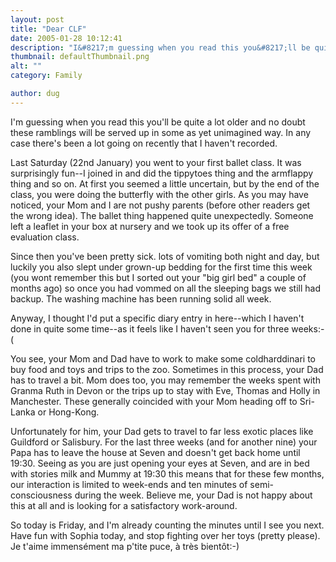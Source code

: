```yaml
---
layout: post
title: "Dear CLF"
date: 2005-01-28 10:12:41
description: "I&#8217;m guessing when you read this you&#8217;ll be quite a lot older and no doubt these ramblings will be served up in some as yet unimagined way. In any case there&#8217;s been a lot going on recently that I haven&#8217;t&#8230;"
thumbnail: defaultThumbnail.png
alt: ""
category: Family

author: dug
---
```


<p>I'm guessing when you read this you'll be quite a lot older and no doubt these ramblings will be served up in some as yet unimagined way. In any case there's been a lot going on recently that I haven't recorded.</p>

<p>Last Saturday (22nd January) you went to your first ballet class. It was surprisingly fun--I joined in and did the tippytoes thing and the armflappy thing and so on. At first you seemed a little uncertain, but by the end of the class, you were doing the butterfly with the other girls. As you may have noticed, your Mom and I are not pushy parents (before other readers get the wrong idea). The ballet thing happened quite unexpectedly. Someone left a leaflet in your box at nursery and we took up its offer of a free evaluation class.</p>

<p>Since then you've been pretty sick. lots of vomiting both night and day, but luckily you also slept under grown-up bedding for the first time this week (you wont remember this but I sorted out your "big girl bed" a couple of months ago) so once you had vommed on all the sleeping bags we still had backup. The washing machine has been running solid all week.</p>

<p>Anyway, I thought I'd put a specific diary entry in here--which I haven't done in quite some time--as it feels like I haven't seen you for three weeks:-(</p>

<p>You see, your Mom and Dad have to work to make some coldharddinari to buy food and toys and trips to the zoo. Sometimes in this process, your Dad has to travel a bit. Mom does too, you may remember the weeks spent with Granma Ruth in Devon or the trips up to stay with Eve, Thomas and Holly in Manchester. These generally coincided with your Mom heading off to Sri-Lanka or Hong-Kong.</p>

<p>Unfortunately for him, your Dad gets to travel to far less exotic places like Guildford or Salisbury. For the last three weeks (and for another nine) your Papa has to leave the house at Seven and doesn't get back home until 19:30. Seeing as you are just opening your eyes at Seven, and are in bed with stories milk and Mummy at 19:30 this means that for these few months, our interaction is limited to week-ends and ten minutes of semi-consciousness during the week. Believe me, your Dad is not happy about this at all and is looking for a satisfactory work-around.</p>

<p>So today is Friday, and I'm already counting the minutes until I see you next. Have fun with Sophia today, and stop fighting over her toys (pretty please). Je t'aime immensément ma p'tite puce, à très bientôt:-)</p>
